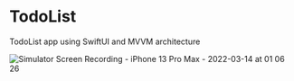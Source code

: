 # TodoList
TodoList app using SwiftUI and MVVM architecture

![Simulator Screen Recording - iPhone 13 Pro Max - 2022-03-14 at 01 06 26](https://user-images.githubusercontent.com/57076309/158075200-87585392-91fe-4463-aecb-1bdb8b3fc05a.gif)
